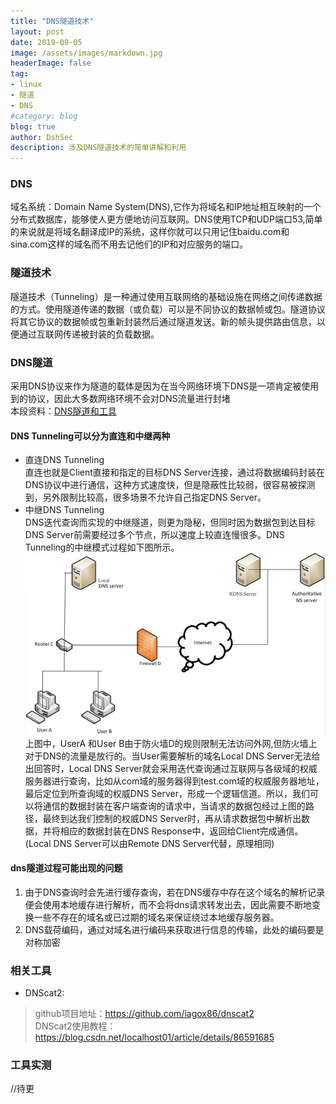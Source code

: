 ```yaml
---
title: "DNS隧道技术"
layout: post
date: 2019-09-05
image: /assets/images/markdown.jpg
headerImage: false
tag:
- linux
- 隧道
- DNS
#category: blog
blog: true
author: DshSec
description: 涉及DNS隧道技术的简单讲解和利用
---
```



### DNS

域名系统：Domain Name System(DNS),它作为将域名和IP地址相互映射的一个分布式数据库，能够使人更方便地访问互联网。DNS使用TCP和UDP端口53,简单的来说就是将域名翻译成IP的系统，这样你就可以只用记住baidu.com和sina.com这样的域名而不用去记他们的IP和对应服务的端口。  

### 隧道技术
 隧道技术（Tunneling）是一种通过使用互联网络的基础设施在网络之间传递数据的方式。使用隧道传递的数据（或负载）可以是不同协议的数据帧或包。隧道协议将其它协议的数据帧或包重新封装然后通过隧道发送。新的帧头提供路由信息，以便通过互联网传递被封装的负载数据。  
### DNS隧道
采用DNS协议来作为隧道的载体是因为在当今网络环境下DNS是一项肯定被使用到的协议，因此大多数网络环境不会对DNS流量进行封堵  
本段资料：[DNS隧道和工具](https://www.cnblogs.com/bonelee/p/7651746.html)   

#### DNS Tunneling可以分为直连和中继两种
+  直连DNS Tunneling     
直连也就是Client直接和指定的目标DNS Server连接，通过将数据编码封装在DNS协议中进行通信，这种方式速度快，但是隐蔽性比较弱，很容易被探测到，另外限制比较高，很多场景不允许自己指定DNS Server。  
+ 中继DNS Tunneling    
DNS迭代查询而实现的中继隧道，则更为隐秘，但同时因为数据包到达目标DNS Server前需要经过多个节点，所以速度上较直连慢很多。DNS Tunneling的中继模式过程如下图所示。    
![Full-width image](/assets/img/docs/DNStunnel/1.png)  
上图中，UserA 和User B由于防火墙D的规则限制无法访问外网,但防火墙上对于DNS的流量是放行的。当User需要解析的域名Local DNS Server无法给出回答时，Local DNS Server就会采用迭代查询通过互联网与各级域的权威服务器进行查询，比如从com域的服务器得到test.com域的权威服务器地址，最后定位到所查询域的权威DNS Server，形成一个逻辑信道。所以，我们可以将通信的数据封装在客户端查询的请求中，当请求的数据包经过上图的路径，最终到达我们控制的权威DNS Server时，再从请求数据包中解析出数据，并将相应的数据封装在DNS Response中，返回给Client完成通信。(Local DNS Server可以由Remote DNS Server代替，原理相同)  
#### dns隧道过程可能出现的问题   

 1. 由于DNS查询时会先进行缓存查询，若在DNS缓存中存在这个域名的解析记录便会使用本地缓存进行解析，而不会将dns请求转发出去，因此需要不断地变换一些不存在的域名或已过期的域名来保证绕过本地缓存服务器。   
 2. DNS载荷编码，通过对域名进行编码来获取进行信息的传输，此处的编码要是对称加密  

###  相关工具  
 + DNScat2:
 >github项目地址：https://github.com/iagox86/dnscat2  
 DNScat2使用教程：https://blog.csdn.net/localhost01/article/details/86591685

### 工具实测
//待更 
